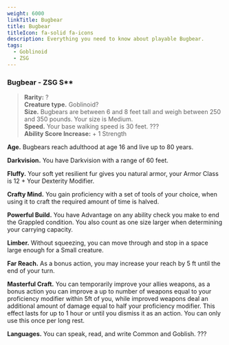 ```yaml
---
weight: 6000
linkTitle: Bugbear
title: Bugbear
titleIcon: fa-solid fa-icons
description: Everything you need to know about playable Bugbear.
tags:
  - Goblinoid
  - ZSG
---
```

### Bugbear - ZSG S\*\*

> **Rarity:** ?  
> **Creature type.** Goblinoid?  
> **Size.** Bugbears are between 6 and 8 feet tall and weigh between 250 and 350
> pounds. Your size is Medium.  
> **Speed.** Your base walking speed is 30 feet. ???  
> **Ability Score Increase:** \+ 1 Strength

**Age.** Bugbears reach adulthood at age 16 and live up to 80 years.

**Darkvision.** You have Darkvision with a range of 60 feet.

**Fluffy.** Your soft yet resilient fur gives you natural armor, your Armor
Class is 12 \+ Your Dexterity Modifier.

**Crafty Mind.** You gain proficiency with a set of tools of your choice, when
using it to craft the required amount of time is halved.

**Powerful Build.** You have Advantage on any ability check you make to end the
Grappled condition. You also count as one size larger when determining your
carrying capacity.

**Limber.** Without squeezing, you can move through and stop in a space large
enough for a Small creature.

**Far Reach.** As a bonus action, you may increase your reach by 5 ft until the
end of your turn.

**Masterful Craft.** You can temporarily improve your allies weapons, as a bonus
action you can improve a up to number of weapons equal to your proficiency
modifier within 5ft of you, while improved weapons deal an additional amount of
damage equal to half your proficiency modifier. This effect lasts for up to 1
hour or until you dismiss it as an action. You can only use this once per long
rest.

**Languages.** You can speak, read, and write Common and Goblish. ???

